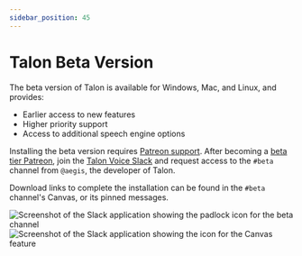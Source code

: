 ```yaml
---
sidebar_position: 45
---
```


# Talon Beta Version

The beta version of Talon is available for Windows, Mac, and Linux, and provides:

- Earlier access to new features
- Higher priority support
- Access to additional speech engine options

Installing the beta version requires [Patreon support](https://www.patreon.com/join/lunixbochs). After becoming a [beta tier Patreon](https://www.patreon.com/join/lunixbochs), join the [Talon Voice Slack](https://talonvoice.com/chat) and request access to the `#beta` channel from `@aegis`, the developer of Talon.

Download links to complete the installation can be found in the `#beta` channel's Canvas, or its pinned messages.

![Screenshot of the Slack application showing the padlock icon for the beta channel](https://github.com/TalonCommunity/Wiki/assets/25167/de7d5ddd-0aaa-404d-9d7a-72caecadd913)
![Screenshot of the Slack application showing the icon for the Canvas feature](https://github.com/TalonCommunity/Wiki/assets/25167/af3a6388-4ad3-463c-9555-f3fca92c30cf)
